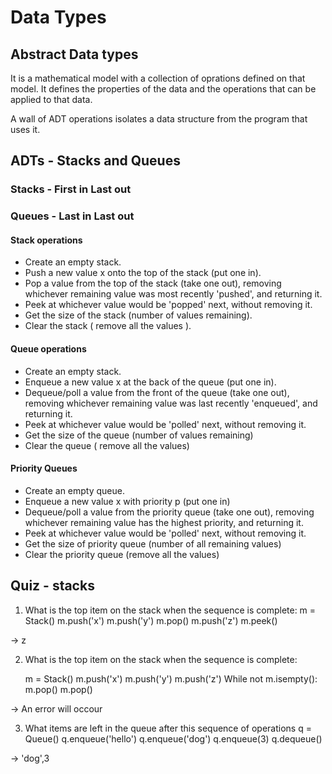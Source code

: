 # Data Types
## Abstract Data types
It is a mathematical model with a collection of oprations defined on that model. It defines the properties of the data and the operations that can be applied to that data.

A wall of ADT operations isolates a data structure from the program that uses it.

## ADTs - Stacks and Queues 
### Stacks - First in Last out
### Queues - Last in Last out

#### Stack operations 
* Create an empty stack.
* Push a new value x onto the  top of the stack (put one in).
* Pop a value from the top of the stack (take one out), removing whichever remaining value was most recently 'pushed', and returning it. 
* Peek at whichever value would be 'popped' next, without removing it.
* Get the size of the stack (number of values remaining).
* Clear the stack ( remove all the values ).

#### Queue operations 
* Create an empty stack.
* Enqueue a new value x at the back of the queue (put one in).
* Dequeue/poll a value from the front of the queue (take one out), removing whichever remaining value was last recently 'enqueued', and returning it.
* Peek at whichever value would be 'polled' next, without removing it.
* Get the size of the queue (number of values remaining)
* Clear the queue ( remove all the values)

#### Priority Queues
* Create an empty queue.
* Enqueue a new value x with priority p (put one in)
* Dequeue/poll a value from the priority queue (take one out), removing whichever remaining value has the highest priority, and returning it.
* Peek at whichever value would be 'polled' next, without removing it.
* Get the size of priority queue (number of all remaining values)
* Clear the priority queue (remove all the values)


## Quiz - stacks 
1. What is the top item on the stack when the sequence is complete:
    m = Stack()
    m.push('x')
    m.push('y')
    m.pop()
    m.push('z')
    m.peek()

-> z

2. What is the top item on the stack when the sequence is complete:

    m = Stack()
    m.push('x')
    m.push('y')
    m.push('z')
    While not m.isempty():
        m.pop()
        m.pop()

-> An error will occour 

3. What items are left in the queue after this sequence of operations 
    q = Queue()
    q.enqueue('hello')
    q.enqueue('dog')
    q.enqueue(3)
    q.dequeue()

-> 'dog',3


